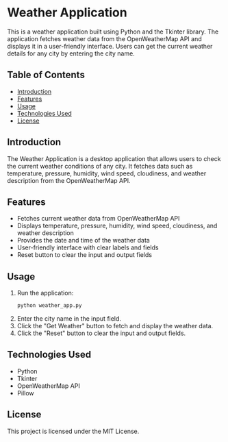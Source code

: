 # Weather Application

This is a weather application built using Python and the Tkinter library. The application fetches weather data from the OpenWeatherMap API and displays it in a user-friendly interface. Users can get the current weather details for any city by entering the city name.

## Table of Contents

- [Introduction](#introduction)
- [Features](#features)
- [Usage](#usage)
- [Technologies Used](#technologies-used)
- [License](#license)


## Introduction

The Weather Application is a desktop application that allows users to check the current weather conditions of any city. It fetches data such as temperature, pressure, humidity, wind speed, cloudiness, and weather description from the OpenWeatherMap API.

## Features

- Fetches current weather data from OpenWeatherMap API
- Displays temperature, pressure, humidity, wind speed, cloudiness, and weather description
- Provides the date and time of the weather data
- User-friendly interface with clear labels and fields
- Reset button to clear the input and output fields


## Usage

1. Run the application:
    ```sh
    python weather_app.py
    ```
2. Enter the city name in the input field.
3. Click the "Get Weather" button to fetch and display the weather data.
4. Click the "Reset" button to clear the input and output fields.

## Technologies Used

- Python
- Tkinter
- OpenWeatherMap API
- Pillow

## License

This project is licensed under the MIT License.


